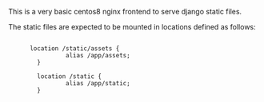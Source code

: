 This is a very basic centos8 nginx frontend to serve django static files. 

The static files are expected to be mounted in locations defined as follows:

```

      location /static/assets {
                alias /app/assets;
        }

        location /static {
                alias /app/static;
        }

```
